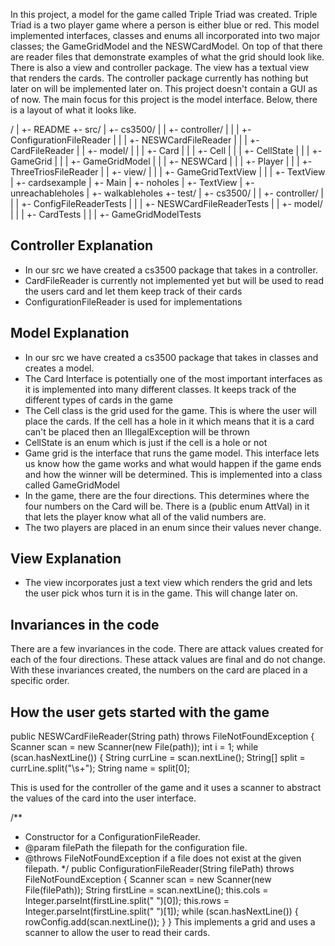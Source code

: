 

In this project, a model for the game called Triple Triad was created. Triple Triad is a two
player game where a person is either blue or red. This model implemented
interfaces, classes and enums all incorporated into two major classes; the GameGridModel and 
the NESWCardModel. On top of that there are reader files that demonstrate examples of what the 
grid should look like. There is also a view and controller package. The view has a textual view
that renders the cards. The controller package currently has nothing but later on will be
implemented later on. This project doesn't contain a GUI as of now. The main 
focus for this project is the model interface. Below, there is a layout of what it looks like.

/
| +- README
+- src/
| +- cs3500/
| | +- controller/
| | | +- ConfigurationFileReader
| | | +- NESWCardFileReader
| | | +- CardFileReader
| | +- model/
| | | +- Card
| | | +- Cell
| | | +- CellState
| | | +- GameGrid
| | | +- GameGridModel
| | | +- NESWCard
| | | +- Player
| | | +- ThreeTriosFileReader
| | +- view/
| | | +- GameGridTextView
| | | +- TextView
| +- cardsexample
| +- Main
| +- noholes
| +- TextView
| +- unreachableholes
| +- walkableholes
+- test/
| +- cs3500/
| | +- controller/
| | | +- ConfigFileReaderTests
| | | +- NESWCardFileReaderTests
| | +- model/
| | | +- CardTests
| | | +- GameGridModelTests


## Controller Explanation
- In our src we have created a cs3500 package that takes in a controller.
- CardFileReader is currently not implemented yet but will be used to read
the users card and let them keep track of their cards
- ConfigurationFileReader is used for implementations 


## Model Explanation
- In our src we have created a cs3500 package that takes in classes and creates a model.
- The Card Interface is potentially one of the most important interfaces as it is implemented
into many different classes. It keeps track of the different types of cards in the game
- The Cell class is the grid used for the game. This is where the user will place the 
cards. If the cell has a hole in it which means that it is a card can't be placed then an
IllegalException will be thrown
- CellState is an enum which is just if the cell is a hole or not
- Game grid is the interface that runs the game model. This interface lets us know how the game 
works and what would happen if the game ends and how the winner will be determined. This is implemented
into a class called GameGridModel
- In the game, there are the four directions. This determines where the four numbers on the Card will be. There
is a (public enum AttVal) in it that lets the player know what all of the valid numbers are.
- The two players are placed in an enum since their values never change.

## View Explanation 
- The view incorporates just a text view which renders the grid and lets the user pick whos turn it is in the game.
This will change later on. 

## Invariances in the code
There are a few invariances in the code. There are attack values created for each of the four directions. These attack values
are final and do not change. With these invariances created, the numbers on the card are placed in a specific order. 


## How the user gets started with the game
public NESWCardFileReader(String path) throws FileNotFoundException {
Scanner scan = new Scanner(new File(path));
int i = 1;
while (scan.hasNextLine()) {
String currLine = scan.nextLine();
String[] split = currLine.split("\\s+");
String name = split[0];

This is used for the controller of the game and it uses a scanner to abstract the 
values of the card into the user interface.

/**
* Constructor for a ConfigurationFileReader.
* @param filePath the filepath for the configuration file.
* @throws FileNotFoundException if a file does not exist at the given filepath.
  */
  public ConfigurationFileReader(String filePath) throws FileNotFoundException {
  Scanner scan = new Scanner(new File(filePath));
  String firstLine = scan.nextLine();
  this.cols = Integer.parseInt(firstLine.split(" ")[0]);
  this.rows = Integer.parseInt(firstLine.split(" ")[1]);
  while (scan.hasNextLine()) {
  rowConfig.add(scan.nextLine());
  }
  }
This implements a grid and uses a scanner to allow the user to read their cards.
